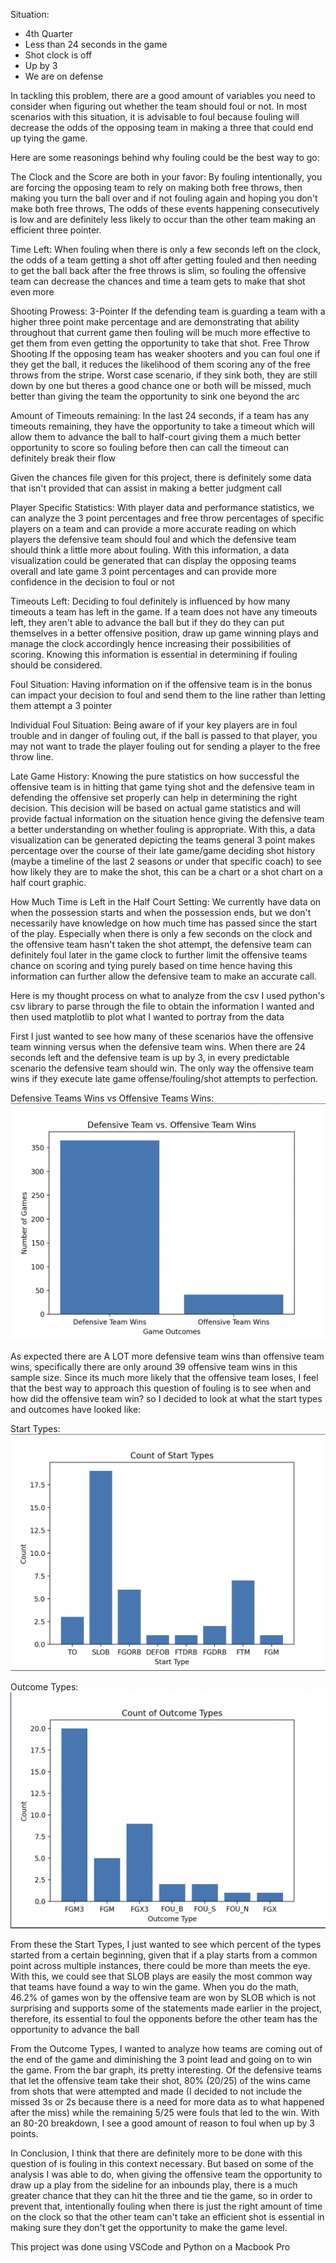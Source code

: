 Situation:

- 4th Quarter
- Less than 24 seconds in the game
- Shot clock is off
- Up by 3
- We are on defense

In tackling this problem, there are a good amount of variables you need to consider when figuring out
whether the team should foul or not. In most scenarios with this situation, it is advisable to foul because
fouling will decrease the odds of the opposing team in making a three that could end up tying the game.

Here are some reasonings behind why fouling could be the best way to go:

The Clock and the Score are both in your favor:
By fouling intentionally, you are forcing the opposing team to rely on making both free throws, then making you turn the ball over and
if not fouling again and hoping you don't make both free throws, The odds of these events happening consecutively is low and are definitely less likely to occur than
the other team making an efficient three pointer.

Time Left:
When fouling when there is only a few seconds left on the clock, the odds of a team getting a shot off after getting fouled and then needing to get the ball back after
the free throws is slim, so fouling the offensive team can decrease the chances and time a team gets to make that shot even more

Shooting Prowess:
3-Pointer
If the defending team is guarding a team with a higher three point make percentage and are demonstrating that ability throughout that current game
then fouling will be much more effective to get them from even getting the opportunity to take that shot.
Free Throw Shooting
If the opposing team has weaker shooters and you can foul one if they get the ball, it reduces the likelihood of them scoring any of the free throws from the stripe.
Worst case scenario, if they sink both, they are still down by one but theres a good chance one or both will be missed, much better than giving the team the opportunity to
sink one beyond the arc

Amount of Timeouts remaining:
In the last 24 seconds, if a team has any timeouts remaining, they have the opportunity to take a timeout which will allow them to advance the ball to half-court giving
them a much better opportunity to score so fouling before then can call the timeout can definitely break their flow

Given the chances file given for this project, there is definitely some data that isn't provided that can assist in making a better judgment call

Player Specific Statistics:
With player data and performance statistics, we can analyze the 3 point percentages and free throw percentages of specific players on a team and can
provide a more accurate reading on which players the defensive team should foul and which the defensive team should think a little more about fouling.
With this information, a data visualization could be generated that can display the opposing teams overall and late game 3 point percentages and can
provide more confidence in the decision to foul or not

Timeouts Left:
Deciding to foul definitely is influenced by how many timeouts a team has left in the game. If a team does not have any timeouts left, they aren't
able to advance the ball but if they do they can put themselves in a better offensive position, draw up game winning plays and manage the clock accordingly
hence increasing their possibilities of scoring. Knowing this information is essential in determining if fouling should be considered.

Foul Situation:
Having information on if the offensive team is in the bonus can impact your decision to foul and send them to the line rather than letting them attempt a 3 pointer

Individual Foul Situation:
Being aware of if your key players are in foul trouble and in danger of fouling out, if the ball is passed to that player, you may not want to trade the player fouling out
for sending a player to the free throw line.

Late Game History:
Knowing the pure statistics on how successful the offensive team is in hitting that game tying shot and the defensive team in defending the offensive set properly can
help in determining the right decision. This decision will be based on actual game statistics and will provide factual information on the situation hence giving the defensive
team a better understanding on whether fouling is appropriate. With this, a data visualization can be generated depicting the teams general 3 point makes percentage over the course of their
late game/game deciding shot history (maybe a timeline of the last 2 seasons or under that specific coach) to see how likely they are to make the shot, this can be a chart or a shot chart on a half court graphic.

How Much Time is Left in the Half Court Setting:
We currently have data on when the possession starts and when the possession ends, but we don't necessarily have knowledge on how much time has passed since the start of the play.
Especially when there is only a few seconds on the clock and the offensive team hasn't taken the shot attempt, the defensive team can definitely foul later in the game clock to further limit
the offensive teams chance on scoring and tying purely based on time hence having this information can further allow the defensive team to make an accurate call.

Here is my thought process on what to analyze from the csv
I used python's csv library to parse through the file to obtain the information I wanted and then used matplotlib to plot what I wanted to portray from the data

First I just wanted to see how many of these scenarios have the offensive team winning versus when the defensive team wins. When there are 24 seconds left and the defensive team is up
by 3, in every predictable scenario the defensive team should win. The only way the offensive team wins if they execute late game offense/fouling/shot attempts to perfection.

Defensive Teams Wins vs Offensive Teams Wins:
![Def Vs Off Wins](defVsOffWins.png)

As expected there are A LOT more defensive team wins than offensive team wins, specifically there are only around 39 offensive team wins in this sample size. Since its much more
likely that the offensive team loses, I feel that the best way to approach this question of fouling is to see when and how did the offensive team win? so I decided to look at what the start types and outcomes have looked like:

Start Types:
![Start Types](startTypes.png)

Outcome Types:
![Outcome Types](outcomeTypes.png)

From these the Start Types, I just wanted to see which percent of the types started from a certain beginning, given that if a play starts from a common point across multiple instances, there could be more than meets the eye. With this, we could see that SLOB plays are easily the most common way that teams have found a way to win the game. When you do the math, 46.2% of
games won by the offensive team are won by SLOB which is not surprising and supports some of the statements made earlier in the project, therefore, its essential to foul the opponents before the other team has the opportunity to advance the ball

From the Outcome Types, I wanted to analyze how teams are coming out of the end of the game and diminishing the 3 point lead and going on to win the game. From the bar graph, its pretty interesting. Of the defensive teams that let the offensive team take their shot, 80% (20/25) of the wins came from shots that were attempted and made (I decided to not include the missed 3s or 2s because there is a need for more data as to what happened after the miss) while the remaining 5/25 were fouls that led to the win. With an 80-20 breakdown, I see a good amount of reason to foul when up by 3 points.

In Conclusion,
I think that there are definitely more to be done with this question of is fouling in this context necessary. But based on some of the analysis I was able to do, when giving the
offensive team the opportunity to draw up a play from the sideline for an inbounds play, there is a much greater chance that they can hit the three and tie the game, so in order to prevent that, intentionally fouling when there is just the right amount of time on the clock so that the other team can't take an efficient shot is essential in making sure they don't get the opportunity to make the game level.

This project was done using VSCode and Python on a Macbook Pro
